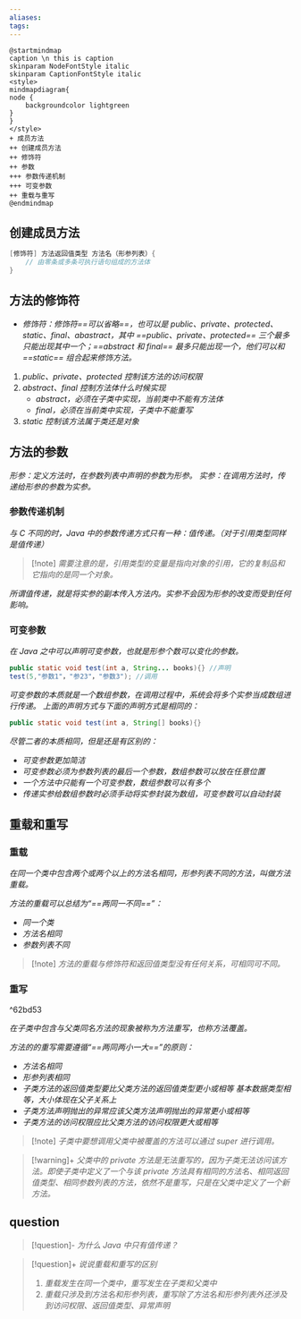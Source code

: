```yaml
---
aliases: 
tags: 
---
```


```plantuml
@startmindmap
caption \n this is caption
skinparam NodeFontStyle italic
skinparam CaptionFontStyle italic
<style>
mindmapdiagram{
node {
	backgroundcolor lightgreen
}
}
</style>
+ 成员方法
++ 创建成员方法
++ 修饰符
++ 参数
+++ 参数传递机制
+++ 可变参数
++ 重载与重写
@endmindmap
```

## 创建成员方法

```java
[修饰符] 方法返回值类型 方法名（形参列表）{
	// 由零条或多条可执行语句组成的方法体
}
```

## 方法的修饰符

+ _修饰符：修饰符==可以省略==，也可以是 public、private、protected、static、final、abastract，其中 ==public、private、protected== 三个最多只能出现其中一个；==abstract 和 final== 最多只能出现一个，他们可以和 ==static== 组合起来修饰方法。_


1. _public、private、protected 控制该方法的访问权限_
2. _abstract、final 控制方法体什么时候实现_
   + _abstract，必须在子类中实现，当前类中不能有方法体_
   + _final，必须在当前类中实现，子类中不能重写_
3. _static 控制该方法属于类还是对象_

## 方法的参数

_形参：定义方法时，在参数列表中声明的参数为形参。_
_实参：在调用方法时，传递给形参的参数为实参。_

### 参数传递机制

_与 C 不同的时，Java 中的参数传递方式只有一种：值传递。（对于引用类型同样是值传递）_

> [!note] _需要注意的是，引用类型的变量是指向对象的引用，它的复制品和它指向的是同一个对象。_

_所谓值传递，就是将实参的副本传入方法内。实参不会因为形参的改变而受到任何影响。_

### 可变参数

_在 Java 之中可以声明可变参数，也就是形参个数可以变化的参数。_

```java
public static void test(int a, String... books){} //声明
test(5,"参数1"，"参23"，"参数3"); //调用
```

_可变参数的本质就是一个数组参数，在调用过程中，系统会将多个实参当成数组进行传递。_
_上面的声明方式与下面的声明方式是相同的：_

```java
public static void test(int a, String[] books){}
```

_尽管二者的本质相同，但是还是有区别的：_
+ _可变参数更加简洁_
+ _可变参数必须为参数列表的最后一个参数，数组参数可以放在任意位置_
+ _一个方法中只能有一个可变参数，数组参数可以有多个_
+ _传递实参给数组参数时必须手动将实参封装为数组，可变参数可以自动封装_

## 重载和重写

### 重载

_在同一个类中包含两个或两个以上的方法名相同，形参列表不同的方法，叫做方法重载。_

_方法的重载可以总结为“==两同一不同==”：_
+ _同一个类_
+ _方法名相同_
+ _参数列表不同_

> [!note] _方法的重载与修饰符和返回值类型没有任何关系，可相同可不同。_

### 重写

^62bd53

_在子类中包含与父类同名方法的现象被称为方法重写，也称方法覆盖。_

_方法的的重写需要遵循“==两同两小一大==”的原则：_
+ _方法名相同_
+ _形参列表相同_
+ _子类方法的返回值类型要比父类方法的返回值类型更小或相等_
	*基本数据类型相等，大小体现在父子关系上*
+ _子类方法声明抛出的异常应该父类方法声明抛出的异常更小或相等_
+ _子类方法的访问权限应比父类方法的访问权限更大或相等_

> [!note] _子类中要想调用父类中被覆盖的方法可以通过 super 进行调用。_

> [!warning]+ _父类中的 private 方法是无法重写的，因为子类无法访问该方法。即使子类中定义了一个与该 private 方法具有相同的方法名、相同返回值类型、相同参数列表的方法，依然不是重写，只是在父类中定义了一个新方法。_

## question

> [!question]- _为什么 Java 中只有值传递？_

> [!question]+ _说说重载和重写的区别_
> 1. _重载发生在同一个类中，重写发生在子类和父类中_
> 2. _重载只涉及到方法名和形参列表，重写除了方法名和形参列表外还涉及到访问权限、返回值类型、异常声明_
